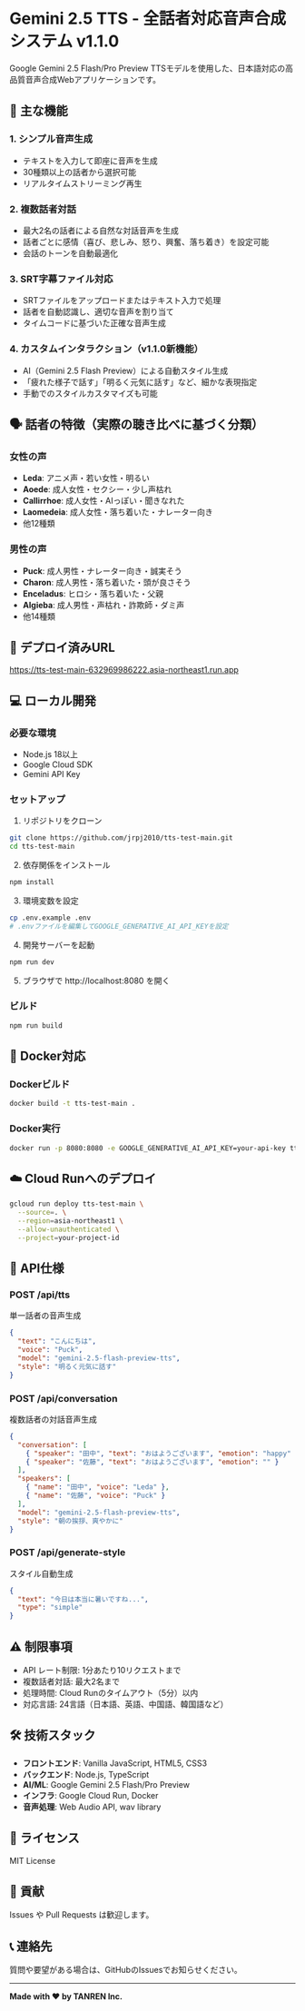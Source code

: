 # Gemini 2.5 TTS - 全話者対応音声合成システム v1.1.0

Google Gemini 2.5 Flash/Pro Preview TTSモデルを使用した、日本語対応の高品質音声合成Webアプリケーションです。

## 🌟 主な機能

### 1. シンプル音声生成
- テキストを入力して即座に音声を生成
- 30種類以上の話者から選択可能
- リアルタイムストリーミング再生

### 2. 複数話者対話
- 最大2名の話者による自然な対話音声を生成
- 話者ごとに感情（喜び、悲しみ、怒り、興奮、落ち着き）を設定可能
- 会話のトーンを自動最適化

### 3. SRT字幕ファイル対応
- SRTファイルをアップロードまたはテキスト入力で処理
- 話者を自動認識し、適切な音声を割り当て
- タイムコードに基づいた正確な音声生成

### 4. カスタムインタラクション（v1.1.0新機能）
- AI（Gemini 2.5 Flash Preview）による自動スタイル生成
- 「疲れた様子で話す」「明るく元気に話す」など、細かな表現指定
- 手動でのスタイルカスタマイズも可能

## 🗣️ 話者の特徴（実際の聴き比べに基づく分類）

### 女性の声
- **Leda**: アニメ声・若い女性・明るい
- **Aoede**: 成人女性・セクシー・少し声枯れ
- **Callirrhoe**: 成人女性・AIっぽい・聞きなれた
- **Laomedeia**: 成人女性・落ち着いた・ナレーター向き
- 他12種類

### 男性の声
- **Puck**: 成人男性・ナレーター向き・誠実そう
- **Charon**: 成人男性・落ち着いた・頭が良さそう
- **Enceladus**: ヒロシ・落ち着いた・父親
- **Algieba**: 成人男性・声枯れ・詐欺師・ダミ声
- 他14種類

## 🚀 デプロイ済みURL

https://tts-test-main-632969986222.asia-northeast1.run.app

## 💻 ローカル開発

### 必要な環境
- Node.js 18以上
- Google Cloud SDK
- Gemini API Key

### セットアップ

1. リポジトリをクローン
```bash
git clone https://github.com/jrpj2010/tts-test-main.git
cd tts-test-main
```

2. 依存関係をインストール
```bash
npm install
```

3. 環境変数を設定
```bash
cp .env.example .env
# .envファイルを編集してGOOGLE_GENERATIVE_AI_API_KEYを設定
```

4. 開発サーバーを起動
```bash
npm run dev
```

5. ブラウザで http://localhost:8080 を開く

### ビルド

```bash
npm run build
```

## 🐳 Docker対応

### Dockerビルド
```bash
docker build -t tts-test-main .
```

### Docker実行
```bash
docker run -p 8080:8080 -e GOOGLE_GENERATIVE_AI_API_KEY=your-api-key tts-test-main
```

## ☁️ Cloud Runへのデプロイ

```bash
gcloud run deploy tts-test-main \
  --source=. \
  --region=asia-northeast1 \
  --allow-unauthenticated \
  --project=your-project-id
```

## 📝 API仕様

### POST /api/tts
単一話者の音声生成

```json
{
  "text": "こんにちは",
  "voice": "Puck",
  "model": "gemini-2.5-flash-preview-tts",
  "style": "明るく元気に話す"
}
```

### POST /api/conversation
複数話者の対話音声生成

```json
{
  "conversation": [
    { "speaker": "田中", "text": "おはようございます", "emotion": "happy" },
    { "speaker": "佐藤", "text": "おはようございます", "emotion": "" }
  ],
  "speakers": [
    { "name": "田中", "voice": "Leda" },
    { "name": "佐藤", "voice": "Puck" }
  ],
  "model": "gemini-2.5-flash-preview-tts",
  "style": "朝の挨拶、爽やかに"
}
```

### POST /api/generate-style
スタイル自動生成

```json
{
  "text": "今日は本当に暑いですね...",
  "type": "simple"
}
```

## ⚠️ 制限事項

- API レート制限: 1分あたり10リクエストまで
- 複数話者対話: 最大2名まで
- 処理時間: Cloud Runのタイムアウト（5分）以内
- 対応言語: 24言語（日本語、英語、中国語、韓国語など）

## 🛠️ 技術スタック

- **フロントエンド**: Vanilla JavaScript, HTML5, CSS3
- **バックエンド**: Node.js, TypeScript
- **AI/ML**: Google Gemini 2.5 Flash/Pro Preview
- **インフラ**: Google Cloud Run, Docker
- **音声処理**: Web Audio API, wav library

## 📄 ライセンス

MIT License

## 🤝 貢献

Issues や Pull Requests は歓迎します。

## 📞 連絡先

質問や要望がある場合は、GitHubのIssuesでお知らせください。

---

**Made with ❤️ by TANREN Inc.**